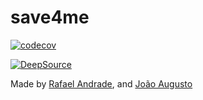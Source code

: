 # save4me

[![codecov](https://codecov.io/gh/rafaelandrade/save4me/branch/main/graph/badge.svg?token=WFGEIGADXT)](https://codecov.io/gh/rafaelandrade/save4me)

[![DeepSource](https://deepsource.io/gh/rafaelandrade/save4me.svg/?label=active+issues&show_trend=true&token=-2yg0vquVpY-hVgUG4io7F8z)](https://deepsource.io/gh/rafaelandrade/save4me/?ref=repository-badge)

Made by [Rafael Andrade](https://github.com/rafaelandrade), and [João Augusto](https://github.com/Joao208)
